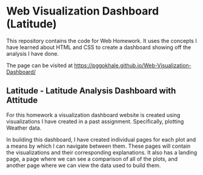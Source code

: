 # Web Visualization Dashboard (Latitude)
This repository contains the code for Web Homework. It uses the concepts I have learned about HTML and CSS to create a dashboard showing off the analysis I have done.

The page can be visited at https://pggokhale.github.io/Web-Visualization-Dashboard/

## Latitude - Latitude Analysis Dashboard with Attitude

For this homework a visualization dashboard website is created using visualizations I have created in a past assignment. Specifically, plotting Weather data.

In building this dashboard, I have created individual pages for each plot and a means by which I can navigate between them. These pages will contain the visualizations and their corresponding explanations. It also has a landing page, a page where we can see a comparison of all of the plots, and another page where we can view the data used to build them.
